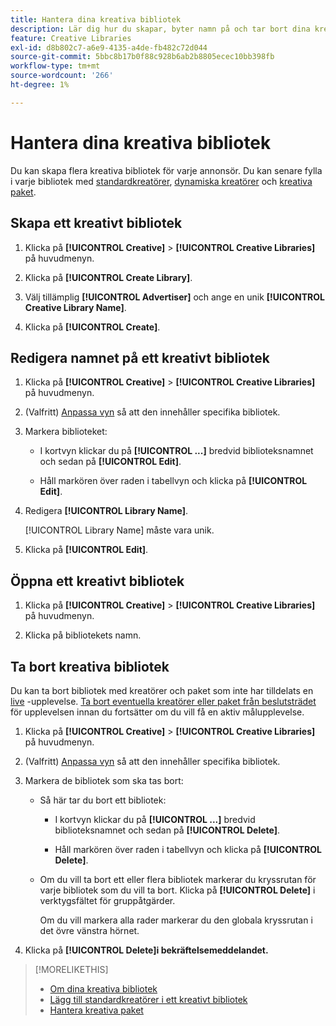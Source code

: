```yaml
---
title: Hantera dina kreativa bibliotek
description: Lär dig hur du skapar, byter namn på och tar bort dina kreativa bibliotek.
feature: Creative Libraries
exl-id: d8b802c7-a6e9-4135-a4de-fb482c72d044
source-git-commit: 5bbc8b17b0f88c928b6ab2b8805ecec10bb398fb
workflow-type: tm+mt
source-wordcount: '266'
ht-degree: 1%

---
```


# Hantera dina kreativa bibliotek

Du kan skapa flera kreativa bibliotek för varje annonsör. Du kan senare fylla i varje bibliotek med [standardkreatörer](creative-add-standard.md), [dynamiska kreatörer](creative-add-dynamic.md) och [kreativa paket](bundle-manage.md).

## Skapa ett kreativt bibliotek

1. Klicka på **[!UICONTROL Creative]** > **[!UICONTROL Creative Libraries]** på huvudmenyn.

1. Klicka på **[!UICONTROL Create Library]**.

1. Välj tillämplig **[!UICONTROL Advertiser]** och ange en unik **[!UICONTROL Creative Library Name]**.

1. Klicka på **[!UICONTROL Create]**.

## Redigera namnet på ett kreativt bibliotek

1. Klicka på **[!UICONTROL Creative]** > **[!UICONTROL Creative Libraries]** på huvudmenyn.

1. (Valfritt) [Anpassa vyn](/help/creative/introduction/customize-data-views.md) så att den innehåller specifika bibliotek.

1. Markera biblioteket:

   * I kortvyn klickar du på **[!UICONTROL ...]** bredvid biblioteksnamnet och sedan på **[!UICONTROL Edit]**.

   * Håll markören över raden i tabellvyn och klicka på **[!UICONTROL Edit]**.

1. Redigera **[!UICONTROL Library Name]**.

   [!UICONTROL Library Name] måste vara unik.

1. Klicka på **[!UICONTROL Edit]**.

## Öppna ett kreativt bibliotek

1. Klicka på **[!UICONTROL Creative]** > **[!UICONTROL Creative Libraries]** på huvudmenyn.

1. Klicka på bibliotekets namn.

## Ta bort kreativa bibliotek

Du kan ta bort bibliotek med kreatörer och paket som inte har tilldelats en [live](/help/creative/experiences/experience-about.md#experience-statuses-experience-statuses) -upplevelse. [Ta bort eventuella kreatörer eller paket från beslutsträdet](/help/creative/experiences/experience-target-node-delete.md) för upplevelsen innan du fortsätter om du vill få en aktiv målupplevelse.<!-- Not an option as of 3/4: > For an untargeted live experience, [remove any assigned creatives from the associated ad tag](/help/creative/experiences/experience-tag-assign-creatives.md) before you continue. -->

1. Klicka på **[!UICONTROL Creative]** > **[!UICONTROL Creative Libraries]** på huvudmenyn.

1. (Valfritt) [Anpassa vyn](/help/creative/introduction/customize-data-views.md) så att den innehåller specifika bibliotek.

1. Markera de bibliotek som ska tas bort:

   * Så här tar du bort ett bibliotek:

      * I kortvyn klickar du på **[!UICONTROL ...]** bredvid biblioteksnamnet och sedan på **[!UICONTROL Delete]**.

      * Håll markören över raden i tabellvyn och klicka på **[!UICONTROL Delete]**.

   * Om du vill ta bort ett eller flera bibliotek markerar du kryssrutan för varje bibliotek som du vill ta bort. Klicka på **[!UICONTROL Delete]** i verktygsfältet för gruppåtgärder.

     Om du vill markera alla rader markerar du den globala kryssrutan i det övre vänstra hörnet.

1. Klicka på **[!UICONTROL Delete]i bekräftelsemeddelandet.**

>[!MORELIKETHIS]
>
>* [Om dina kreativa bibliotek](/help/creative/creative-libraries/creative-libraries-about.md)
>* [Lägg till standardkreatörer i ett kreativt bibliotek](creative-add-standard.md)
>* [Hantera kreativa paket](bundle-manage.md)
